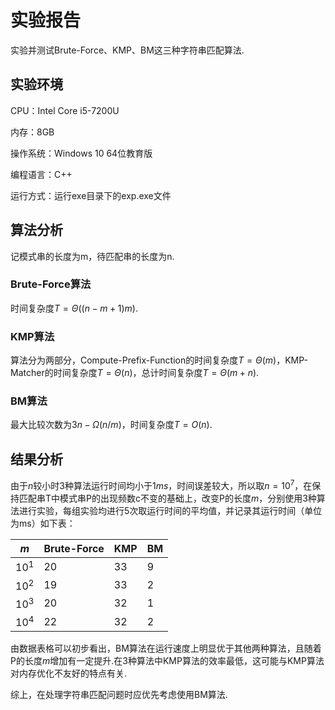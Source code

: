 # 实验报告

实验并测试Brute-Force、KMP、BM这三种字符串匹配算法.

## 实验环境

CPU：Intel Core i5-7200U

内存：8GB

操作系统：Windows 10 64位教育版

编程语言：C++

运行方式：运行exe目录下的exp.exe文件

## 算法分析

记模式串的长度为m，待匹配串的长度为n.

### Brute-Force算法

时间复杂度$T=\Theta((n-m+1)m)$.

### KMP算法

算法分为两部分，Compute-Prefix-Function的时间复杂度$T=\Theta(m)$，KMP-Matcher的时间复杂度$T=\Theta(n)$，总计时间复杂度$T=\Theta(m+n)$.

### BM算法

最大比较次数为$3n-\Omega(n/m)$，时间复杂度$T=O(n)$.

## 结果分析

由于$n$较小时3种算法运行时间均小于$1ms$，时间误差较大，所以取$n=10^7$，在保持匹配串T中模式串P的出现频数c不变的基础上，改变P的长度$m$，分别使用3种算法进行实验，每组实验均进行5次取运行时间的平均值，并记录其运行时间（单位为ms）如下表：

| $m$          | Brute-Force | KMP | BM |
| ------------- | -------------- | --------- | --------- |
| $10^1$        | 20            | 33      | 9    |
| $10^2$ | 19          | 33 | 2 |
| $10^3$ | 20 | 32 | 1 |
| $10^4$ | 22 | 32 | 2    |

由数据表格可以初步看出，BM算法在运行速度上明显优于其他两种算法，且随着P的长度$m$增加有一定提升.在3种算法中KMP算法的效率最低，这可能与KMP算法对内存优化不友好的特点有关.

综上，在处理字符串匹配问题时应优先考虑使用BM算法.